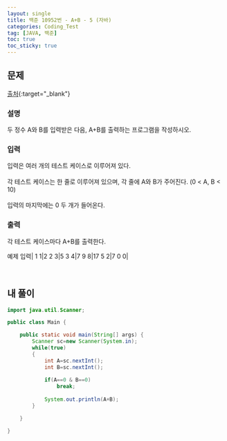 ```yaml
---
layout: single
title: 백준 10952번 - A+B - 5 (자바)
categories: Coding_Test
tag: [JAVA, 백준]
toc: true
toc_sticky: true
---
```


## 문제
[출처](https://www.acmicpc.net/problem/10952){:target="_blank"}
### 설명
두 정수 A와 B를 입력받은 다음, A+B를 출력하는 프로그램을 작성하시오.

### 입력
입력은 여러 개의 테스트 케이스로 이루어져 있다.
<br/><br/>
각 테스트 케이스는 한 줄로 이루어져 있으며, 각 줄에 A와 B가 주어진다. (0 < A, B < 10)
<br/><br/>
입력의 마지막에는 0 두 개가 들어온다.

### 출력
각 테스트 케이스마다 A+B를 출력한다.

예제 입력|
1 1|2
2 3|5
3 4|7
9 8|17
5 2|7
0 0| 

<br/>

## 내 풀이
```java
import java.util.Scanner;

public class Main {

	public static void main(String[] args) {
		Scanner sc=new Scanner(System.in);
		while(true)
		{
			int A=sc.nextInt();
			int B=sc.nextInt();
			
			if(A==0 & B==0)
				break;	
			
			System.out.println(A+B);
		}

	}

}
```